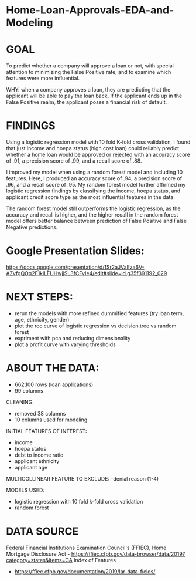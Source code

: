 # Home-Loan-Approvals-EDA-and-Modeling

# GOAL
To predict whether a company will approve a loan or not, with special attention to minimizing the False Positive rate, and to examine which features were more influential.

WHY:
when a company approves a loan, they are predicting that the applicant will be able to pay the loan back. If the applicant ends up in the False Positive realm, the applicant poses a financial risk of default.

# FINDINGS
Using a logistic regression model with 10 fold K-fold cross validation, I found that just income and hoepa status (high cost loan) could reliably predict whether a home loan would be approved or rejected with an accuracy score of .91, a precision score of .99, and a recall score of .88.

I improved my model when using a random forest model and including 10 features. Here, I produced an accuracy score of .94, a precision score of .96, and a recall score of .95. My random forest model further affirmed my logistic regression findings by classifying the income, hoepa status, and applicant credit score type as the most influential features in the data.

The random forest model still outperforms the logistic regression, as the accuracy and recall is higher, and the higher recall in the random forest model offers better balance between prediction of False Positive and False Negative predictions.

# Google Presentation Slides: 
https://docs.google.com/presentation/d/1Sr2aJVaEza6V-AZvfgQOq2F1klLFUHwjjSL3fCFvIe4/edit#slide=id.g35f391192_029


# NEXT STEPS:
- rerun the models with more refined dummified features (try loan term, age, ethnicity, gender)
- plot the roc curve of logistic regression vs decision tree vs random forest
- expriment with pca and reducing dimensionality
- plot a profit curve with varying thresholds


# ABOUT THE DATA:
- 662,100 rows (loan applications)
- 99 columns

CLEANING:
- removed 38 columns
- 10 columns used for modeling

INITIAL FEATURES OF INTEREST:
- income
- hoepa status
- debt to income ratio
- applicant ethnicity
- applicant age

MULTICOLLINEAR FEATURE TO EXCLUDE:
-denial reason (1-4)

MODELS USED:
- logistic regression with 10 fold k-fold cross validation
- random forest

# DATA SOURCE
Federal Financial Institutions Examination Council's (FFIEC), Home Mortgage Disclosure Act - https://ffiec.cfpb.gov/data-browser/data/2019?category=states&items=CA
Index of Features
- https://ffiec.cfpb.gov/documentation/2019/lar-data-fields/


